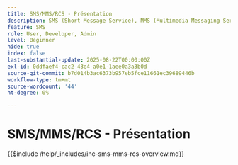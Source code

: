 ```yaml
---
title: SMS/MMS/RCS - Présentation
description: SMS (Short Message Service), MMS (Multimedia Messaging Service) et RCS (Rich Communication Services) sont des canaux de messagerie mobile qui vous permettent d'atteindre les utilisateurs directement sur leur numéro de téléphone, sans nécessiter d'application ni de connexion Internet (SMS/MMS)
feature: SMS
role: User, Developer, Admin
level: Beginner
hide: true
index: false
last-substantial-update: 2025-08-22T00:00:00Z
exl-id: 0ddfaef4-cac2-43e4-a0e1-1aee0a3a3b0d
source-git-commit: b7d014b3ac6373b957eb5fce11661ec39689446b
workflow-type: tm+mt
source-wordcount: '44'
ht-degree: 0%

---
```


# SMS/MMS/RCS - Présentation

{{$include /help/_includes/inc-sms-mms-rcs-overview.md}}
